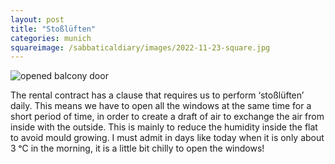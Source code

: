 ```yaml
---
layout: post
title: "Stoßlüften"
categories: munich
squareimage: /sabbaticaldiary/images/2022-11-23-square.jpg
---
```

<img src="/sabbaticaldiary/images/2022-11-23.jpg" alt="opened balcony door" class="center">

The rental contract has a clause that requires us to perform ‘stoßlüften’ daily. This means we have to open all the windows at the same time for a short period of time, in order to create a draft of air to exchange the air from inside with the outside. This is mainly to reduce the humidity inside the flat to avoid mould growing. I must admit in days like today when it is only about 3 ᵒC in the morning, it is a little bit chilly to open the windows!